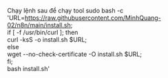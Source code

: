 Chạy lệnh sau để chạy tool
sudo bash -c 'URL=https://raw.githubusercontent.com/MinhQuang-02/n8n/main/install.sh; \
if [ -f /usr/bin/curl ]; then \
  curl -ksS -o install.sh $URL; \
else \
  wget --no-check-certificate -O install.sh $URL; \
fi; \
bash install.sh'
